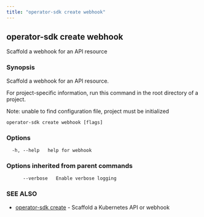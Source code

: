 ```yaml
---
title: "operator-sdk create webhook"
---
```

## operator-sdk create webhook

Scaffold a webhook for an API resource

### Synopsis

Scaffold a webhook for an API resource.

For project-specific information, run this command in the root directory of a
project.

Note: unable to find configuration file, project must be initialized

```
operator-sdk create webhook [flags]
```

### Options

```
  -h, --help   help for webhook
```

### Options inherited from parent commands

```
      --verbose   Enable verbose logging
```

### SEE ALSO

* [operator-sdk create](../operator-sdk_create)	 - Scaffold a Kubernetes API or webhook

